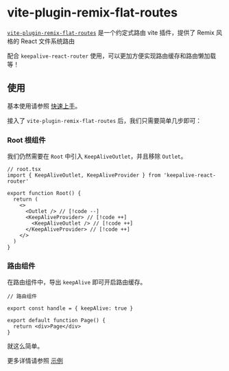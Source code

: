 # vite-plugin-remix-flat-routes

[`vite-plugin-remix-flat-routes`](https://hemengke1997.github.io/vite-plugin-remix-flat-routes/zh/) 是一个约定式路由 vite 插件，提供了 Remix 风格的 React 文件系统路由

配合 `keepalive-react-router` 使用，可以更加方便实现路由缓存和路由懒加载等！

## 使用

基本使用请参照 [快速上手](https://hemengke1997.github.io/vite-plugin-remix-flat-routes/zh/guides/getting-started.html)。

接入了 `vite-plugin-remix-flat-routes` 后，我们只需要简单几步即可：

### Root 根组件

我们仍然需要在 `Root` 中引入 `KeepAliveOutlet`，并且移除 `Outlet`。

```tsx
// root.tsx
import { KeepAliveOutlet, KeepAliveProvider } from 'keepalive-react-router'

export function Root() {
  return (
    <>
      <Outlet /> // [!code --]
      <KeepAliveProvider> // [!code ++]
        <KeepAliveOutlet /> // [!code ++]
      </KeepAliveProvider> // [!code ++]
    </>
  )
}
```

### 路由组件

在路由组件中，导出 `keepAlive` 即可开启路由缓存。

```tsx
// 路由组件

export const handle = { keepAlive: true }

export default function Page() {
  return <div>Page</div>
}
```

就这么简单。

更多详情请参照 [示例](https://github.com/hemengke1997/keepalive-react-router/tree/master/playground/vite-plugin-remix-flat-routes)

